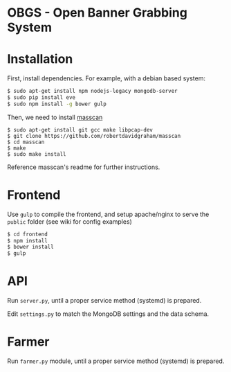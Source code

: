 OBGS - Open Banner Grabbing System
==================================

# Installation

First, install dependencies. For example, with a debian based system:

```bash
$ sudo apt-get install npm nodejs-legacy mongodb-server
$ sudo pip install eve
$ sudo npm install -g bower gulp
```

Then, we need to install [masscan](https://github.com/robertdavidgraham/masscan)

```
$ sudo apt-get install git gcc make libpcap-dev
$ git clone https://github.com/robertdavidgraham/masscan
$ cd masscan
$ make
$ sudo make install
```
Reference masscan's readme for further instructions.

# Frontend

Use `gulp` to compile the frontend, and setup apache/nginx
to serve the `public` folder (see wiki for config examples)

```bash
$ cd frontend
$ npm install
$ bower install
$ gulp
```

# API

Run `server.py`, until a proper service method (systemd) is prepared.

Edit `settings.py` to match the MongoDB settings and the data schema.

# Farmer

Run `farmer.py` module, until a proper service method (systemd) is prepared.

